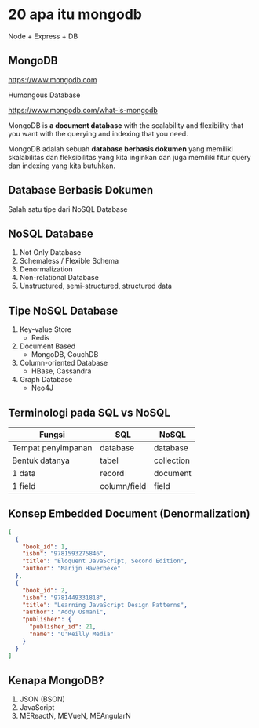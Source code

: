# 20 apa itu mongodb

Node + Express + DB

## MongoDB

https://www.mongodb.com

Humongous Database

https://www.mongodb.com/what-is-mongodb

MongoDB is **a document database** with the scalability and flexibility that you want with the querying and indexing that you need.

MongoDB adalah sebuah **database berbasis dokumen** yang memiliki skalabilitas dan fleksibilitas yang kita inginkan dan juga memiliki fitur query dan indexing yang kita butuhkan.

## Database Berbasis Dokumen

Salah satu tipe dari NoSQL Database

## NoSQL Database

1. Not Only Database
1. Schemaless / Flexible Schema
1. Denormalization
1. Non-relational Database
1. Unstructured, semi-structured, structured data

## Tipe NoSQL Database

1. Key-value Store
    - Redis
1. Document Based
    - MongoDB, CouchDB
1. Column-oriented Database
    - HBase, Cassandra
1. Graph Database
    - Neo4J

## Terminologi pada SQL vs NoSQL

| Fungsi             | SQL          | NoSQL      |
|--------------------|--------------|------------|
| Tempat penyimpanan | database     | database   |
| Bentuk datanya     | tabel        | collection |
| 1 data             | record       | document   |
| 1 field            | column/field | field      |

## Konsep Embedded Document (Denormalization)

```json
[
  {
    "book_id": 1,
    "isbn": "9781593275846",
    "title": "Eloquent JavaScript, Second Edition",
    "author": "Marijn Haverbeke"
  },
  {
    "book_id": 2,
    "isbn": "9781449331818",
    "title": "Learning JavaScript Design Patterns",
    "author": "Addy Osmani",
    "publisher": {
      "publisher_id": 21,
      "name": "O'Reilly Media"
    }
  }
]
```

## Kenapa MongoDB?

1. JSON (BSON)
1. JavaScript
1. MEReactN, MEVueN, MEAngularN
